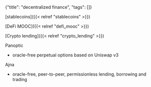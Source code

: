 {"title": "decentralized finance", "tags": []}

[stablecoins]({{< relref "stablecoins" >}})

[DeFi MOOC]({{< relref "defi_mooc" >}})

[Crypto lending]({{< relref "crypto_lending" >}})

Panoptic
* oracle-free perpetual options based on Uniswap v3

Ajna
* oracle-free, peer-to-peer, permissionless lending, borrowing and trading

